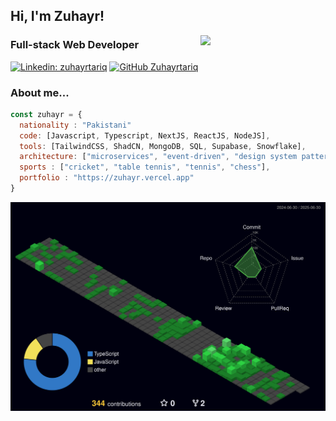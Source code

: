 <h2> Hi, I'm Zuhayr! </h2>
<img align='right' src="https://media4.giphy.com/media/v1.Y2lkPTc5MGI3NjExZHU4Z3BmdmJvcmY2emViaGg2cm1lYW83YnhuenhpMThpNXg4azVkcyZlcD12MV9pbnRlcm5hbF9naWZfYnlfaWQmY3Q9Zw/78XCFBGOlS6keY1Bil/giphy.gif" width="200">

### Full-stack Web Developer 

[![Linkedin: zuhayrtariq](https://img.shields.io/badge/-zuhayrtariq-blue?style=flat-square&logo=Linkedin&logoColor=white&link=https://www.linkedin.com/in/zuhayrtariq/)](https://www.linkedin.com/in/zuhayrtariq/)
[![GitHub Zuhayrtariq](https://img.shields.io/github/followers/zuhayrtariq?label=follow&style=social)](https://github.com/zuhayrtariq)


### About me...  

```javascript
const zuhayr = {
  nationality : "Pakistani"
  code: [Javascript, Typescript, NextJS, ReactJS, NodeJS],
  tools: [TailwindCSS, ShadCN, MongoDB, SQL, Supabase, Snowflake],
  architecture: ["microservices", "event-driven", "design system pattern"],
  sports : ["cricket", "table tennis", "tennis", "chess"],
  portfolio : "https://zuhayr.vercel.app"
}
```
![](./profile-3d-contrib/profile-night-green.svg)
